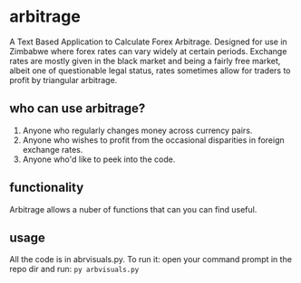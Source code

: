 # arbitrage
A Text Based Application to Calculate Forex Arbitrage.
Designed for use in Zimbabwe where forex rates can vary widely at certain periods.
Exchange rates are mostly given in the black market and being a fairly free market, albeit one of 
questionable legal status, rates sometimes allow for traders to profit by triangular arbitrage. 
## who can use arbitrage?
1. Anyone who regularly changes money across currency pairs.
2. Anyone who wishes to profit from the occasional disparities in foreign exchange rates.
3. Anyone who'd like to peek into the code.
## functionality
Arbitrage allows a nuber of functions that can you can find useful.
## usage
All the code is in abrvisuals.py.
To run it: open your command prompt in the repo dir and run:
<code>py arbvisuals.py </code>

